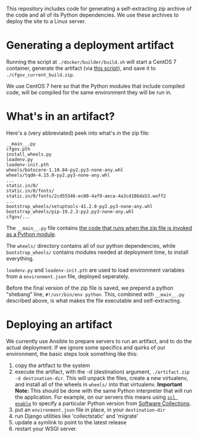 This repository includes code for generating a self-extracting zip archive
of the code and all of its Python dependencies. We use these
archives to deploy the site to a Linux server.

# Generating a deployment artifact

Running the script at `./docker/builder/build.sh` will start a CentOS 7
container, generate the artifact (via
[this script](https://github.com/cfpb/consumerfinance.gov/blob/main/docker/builder/_build.sh)),
and save it to `./cfgov_current_build.zip`.

We use CentOS 7 here so that the Python modules that include compiled code, will
be compiled for the same environment they will be run in.

# What's in an artifact?

Here's a (very abbreviated) peek into what's _in_ the zip file:

```
__main__.py
cfgov.pth
install_wheels.py
loadenv.py
loadenv-init.pth
wheels/botocore-1.10.84-py2.py3-none-any.whl
wheels/tqdm-4.15.0-py2.py3-none-any.whl
...
static.in/0/
static.in/0/fonts/
static.in/0/fonts/2cd55546-ec00-4af9-aeca-4a3cd186da53.woff2
...
bootstrap_wheels/setuptools-41.2.0-py2.py3-none-any.whl
bootstrap_wheels/pip-19.2.3-py2.py3-none-any.whl
cfgov/...
```

The `__main__.py` file contains [the code that runs when the zip file is invoked
as a Python module](https://github.com/cfpb/consumerfinance.gov/blob/main/cfgov/deployable_zipfile/extract.py).

The `wheels/` directory contains all of our python dependencies, while
`bootstrap_wheels/` contains modules needed at deployment time, to install
everything.

`loadenv.py` and `loadenv-init.pth` are used to load environment variables from
a `environment.json` file, deployed seperately.

Before the final version of the zip file is saved, we prepend a python "shebang" line,
`#!/usr/bin/env python`. This, combined with `__main__.py` described above, is what makes
the file executable and self-extracting.

# Deploying an artifact

We currently use Ansible to prepare servers to run an artifact, and to do the actual deployment.
If we ignore some specifics and quirks of our environment, the basic steps look something like this:

1. copy the artifact to the system
2. execute the artifact, with the -d (destination) argument, `./artifact.zip -d destination-dir`. This
   will unpack the files, create a new virtualenv, and install all of the wheels in `wheels/` into that
   virtualenv. **Important Note:** This should be done with the same Python interpreter that will run the
   application. For example, on our servers this means using [`scl enable`](https://linux.die.net/man/1/scl)
   to specify a particular Python version from
   [Software Collections](https://www.softwarecollections.org/en/scls/?search=python).
3. put an `environment.json` file in place, in your `destination-dir`
4. run Django utilities like 'collectstatic' and 'migrate'
5. update a symlink to point to the latest release
6. restart your WSGI server.
